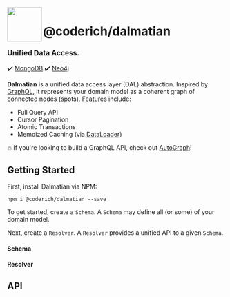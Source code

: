 <img src="http://319aae5799f54c1fcefb-5ae98ed6e277c174e30e3abd5432b5c9.r57.cf2.rackcdn.com/dalmation.jpg" width="80px" align="left"/>

# @coderich/dalmatian
### Unified Data Access.
:heavy_check_mark: [MongoDB](https://www.mongodb.com/)
:heavy_check_mark: [Neo4j](https://https://neo4j.com/)

**Dalmatian** is a unified data access layer (DAL) abstraction. Inspired by [GraphQL](https://graphql.org/), it represents your domain model as a coherent graph of connected nodes (spots). Features include:


- Full Query API
- Cursor Pagination
- Atomic Transactions
- Memoized Caching (via [DataLoader](https://www.npmjs.com/package/dataloader))

:fire: If you're looking to build a GraphQL API, check out [AutoGraph](https://www.npmjs.com/package/@coderich/autograph)!

## Getting Started
First, install Dalmatian via NPM:
```
npm i @coderich/dalmatian --save
```
To get started, create a `Schema`. A `Schema` may define all (or some) of your domain model.

Next, create a `Resolver`. A `Resolver` provides a unified API to a given `Schema`.

#### Schema

#### Resolver

## API